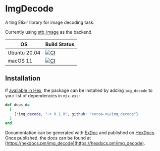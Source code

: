 # ImgDecode

A ting Elixir library for image decoding task.

Currently using [stb_image](https://github.com/nothings/stb/blob/master/stb_image.h) as the backend.

| OS               | Build Status |
|------------------|--------------|
| Ubuntu 20.04     | [![CI](https://github.com/cocoa-xu/img_decode/actions/workflows/linux.yml/badge.svg)](https://github.com/cocoa-xu/img_decode/actions/workflows/linux.yml) |
| macOS 11         | [![CI](https://github.com/cocoa-xu/img_decode/actions/workflows/macos.yml/badge.svg)](https://github.com/cocoa-xu/img_decode/actions/workflows/macos.yml) |

## Installation

If [available in Hex](https://hex.pm/docs/publish), the package can be installed
by adding `img_decode` to your list of dependencies in `mix.exs`:

```elixir
def deps do
  [
    {:img_decode, "~> 0.1.0", github: "cocoa-xu/img_decode"}
  ]
end
```

Documentation can be generated with [ExDoc](https://github.com/elixir-lang/ex_doc)
and published on [HexDocs](https://hexdocs.pm). Once published, the docs can
be found at [https://hexdocs.pm/img_decode](https://hexdocs.pm/img_decode).

